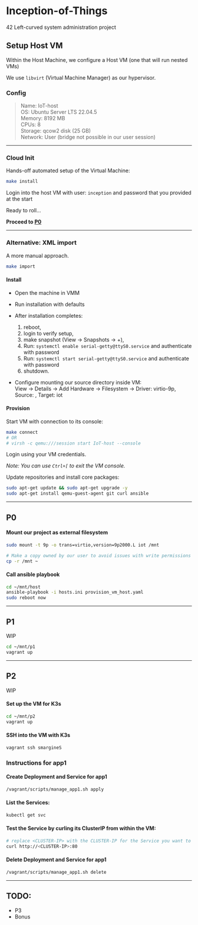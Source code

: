 # Inception-of-Things

42 Left-curved system administration project

## Setup Host VM

Within the Host Machine, we configure a Host VM (one that will run nested VMs)  

We use `libvirt` (Virtual Machine Manager) as our hypervisor.  

### Config

> Name: IoT-host  
> OS: Ubuntu Server LTS 22.04.5  
> Memory: 8192 MB  
> CPUs: 8  
> Storage: qcow2 disk (25 GB)  
> Network: User (bridge not possible in our user session)  

---

### Cloud Init

Hands-off automated setup of the Virtual Machine:  

```bash
make install
```

Login into the host VM with user: `inception` and password that you provided at the start  

Ready to roll...  

**Proceed to [P0](#p0)**  

---

### Alternative: XML import

A more manual approach.

```bash
make import
```

#### Install

- Open the machine in VMM  
- Run installation with defaults  
- After installation completes:  

    1. reboot,  
    2. login to verify setup,  
    3. make snapshot (View -> Snapshots -> +),  
    4. Run: `systemctl enable serial-getty@ttyS0.service` and authenticate with password  
    5. Run: `systemctl start serial-getty@ttyS0.service` and authenticate with password  
    6. shutdown.  

- Configure mounting our source directory inside VM:  
View -> Details -> Add Hardware -> Filesystem -> Driver: virtio-9p, Source: <this dir>, Target: iot  

#### Provision

Start VM with connection to its console:  

```bash
make connect
# OR
# virsh -c qemu:///session start IoT-host --console
```

Login using your VM credentials.  

*Note: You can use `Ctrl+[` to exit the VM console.*  

Update repositories and install core packages:  

```bash
sudo apt-get update && sudo apt-get upgrade -y
sudo apt-get install qemu-guest-agent git curl ansible
```

---

## P0

#### Mount our project as external filesystem

```bash
sudo mount -t 9p -o trans=virtio,version=9p2000.L iot /mnt

# Make a copy owned by our user to avoid issues with write permissions
cp -r /mnt ~
```

#### Call ansible playbook  

```bash
cd ~/mnt/host
ansible-playbook -i hosts.ini provision_vm_host.yaml
sudo reboot now
```

---

## P1

WIP  

```bash
cd ~/mnt/p1
vagrant up
```

---

## P2

WIP

#### Set up the VM for K3s

```bash
cd ~/mnt/p2
vagrant up
```

#### SSH into the VM with K3s

```bash
vagrant ssh smargineS
```

### Instructions for app1

#### Create Deployment and Service for app1

```bash
/vagrant/scripts/manage_app1.sh apply
```

#### List the Services:

```bash
kubectl get svc
```

#### Test the Service by curling its ClusterIP from within the VM:

```bash
# replace <CLUSTER-IP> with the CLUSTER-IP for the Service you want to test
curl http://<CLUSTER-IP>:80
```

#### Delete Deployment and Service for app1

```bash
/vagrant/scripts/manage_app1.sh delete
```

---

## TODO:
- P3
- Bonus


